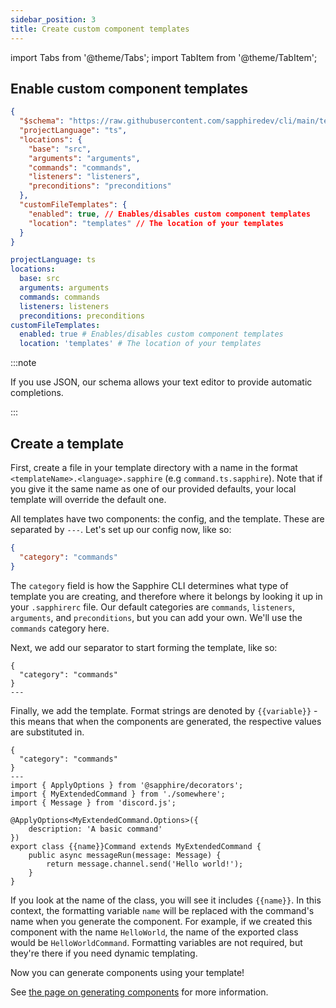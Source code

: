 ```yaml
---
sidebar_position: 3
title: Create custom component templates
---
```


import Tabs from '@theme/Tabs'; import TabItem from '@theme/TabItem';

## Enable custom component templates

<Tabs groupId="config-language-choice">
<TabItem value="json" label="JSON" default>

```json {11-14}
{
  "$schema": "https://raw.githubusercontent.com/sapphiredev/cli/main/templates/schemas/.sapphirerc.scheme.json",
  "projectLanguage": "ts",
  "locations": {
    "base": "src",
    "arguments": "arguments",
    "commands": "commands",
    "listeners": "listeners",
    "preconditions": "preconditions"
  },
  "customFileTemplates": {
    "enabled": true, // Enables/disables custom component templates
    "location": "templates" // The location of your templates
  }
}
```

</TabItem>

<TabItem value="yaml" label="YAML">

```yaml {8-10}
projectLanguage: ts
locations:
  base: src
  arguments: arguments
  commands: commands
  listeners: listeners
  preconditions: preconditions
customFileTemplates:
  enabled: true # Enables/disables custom component templates
  location: 'templates' # The location of your templates
```

</TabItem>
</Tabs>

:::note

If you use JSON, our schema allows your text editor to provide automatic completions.

:::

## Create a template

First, create a file in your template directory with a name in the format `<templateName>.<language>.sapphire` (e.g
`command.ts.sapphire`). Note that if you give it the same name as one of our provided defaults, your local template will
override the default one.

All templates have two components: the config, and the template. These are separated by `---`. Let's set up our config
now, like so:

```json
{
  "category": "commands"
}
```

The `category` field is how the Sapphire CLI determines what type of template you are creating, and therefore where it
belongs by looking it up in your `.sapphirerc` file. Our default categories are `commands`, `listeners`, `arguments`,
and `preconditions`, but you can add your own. We'll use the `commands` category here.

Next, we add our separator to start forming the template, like so:

```
{
  "category": "commands"
}
---
```

Finally, we add the template. Format strings are denoted by `{{variable}}` - this means that when the components are
generated, the respective values are substituted in.

```
{
  "category": "commands"
}
---
import { ApplyOptions } from '@sapphire/decorators';
import { MyExtendedCommand } from './somewhere';
import { Message } from 'discord.js';

@ApplyOptions<MyExtendedCommand.Options>({
	description: 'A basic command'
})
export class {{name}}Command extends MyExtendedCommand {
	public async messageRun(message: Message) {
		return message.channel.send('Hello world!');
	}
}

```

If you look at the name of the class, you will see it includes `{{name}}`. In this context, the formatting variable
`name` will be replaced with the command's name when you generate the component. For example, if we created this
component with the name `HelloWorld`, the name of the exported class would be `HelloWorldCommand`. Formatting variables
are not required, but they're there if you need dynamic templating.

Now you can generate components using your template!

See [the page on generating components][generating-components] for more information.

[generating-components]: ./generating-components.md

